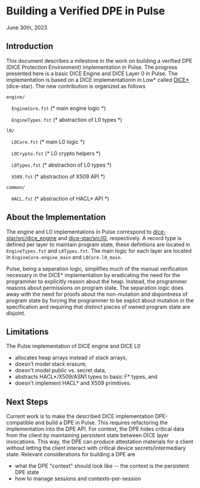 # Building a Verified DPE in Pulse

June 30th, 2023

## Introduction

This document describes a milestone in the work on building a verified DPE (DICE Protection 
Environment) implementation in Pulse. The progress presented here is a basic DICE Engine and 
DICE Layer 0 in Pulse. The implementation is based on a DICE implementationin in Low* called
[DICE*](https://github.com/verified-HRoT/dice-star) (dice-star). 
The new contribution is organized as follows

`engine/`

&emsp;`EngineCore.fst` (* main engine logic *)

&emsp;`EngineTypes.fst` (* abstraction of L0 types *)

`l0/`

&emsp;`L0Core.fst` (* main L0 logic *)

&emsp;`L0Crypto.fst` (* L0 crypto helpers *)

&emsp;`L0Types.fst` (* abstraction of L0 types *)

&emsp;`X509.fst` (* abstraction of X509 API *)

`common/`

&emsp;`HACL.fst` (* abstraction of HACL* API *)

## About the Implementation

The engine and L0 implementations in Pulse correspond to 
[dice-star/src/dice_engine](https://github.com/verified-HRoT/dice-star/tree/main/src/dice_engine)
and [dice-star/src/l0](https://github.com/verified-HRoT/dice-star/tree/main/src/l0),
respectively. A record type is defined per layer to maintain program state, these defintions
are located in `EngineTypes.fst` and `L0Types.fst`. The main logic for each layer are 
located in `EngineCore.engine_main` and `L0Core.l0_main`. 

Pulse, being a separation logic, simplifies much of the manual verification necessary
in the DICE* implementation by eradicating the need for the programmer to explicitly
reason about the heap. Instead, the programmer reasons about permissions on program
state. The separation logic does away with the need for proofs about the non-mutation
and disjointness of program state by forcing the programmer to be explict about mutation
in the specification and requiring that distinct pieces of owned program state are
disjoint. 

## Limitations

The Pulse implementation of DICE engine and DICE L0
- allocates heap arrays instead of stack arrays,
- doesn't model stack erasure,
- doesn't model public vs. secret data,
- abstracts HACL*/X509/ASN1 types to basic F* types, and
- doesn't implement HACL* and X509 primitives.

## Next Steps

Current work is to make the described DICE implementation DPE-compatible and build
a DPE in Pulse. This requires refactoring the implementation into the DPE API. 
For context, the DPE hides critical data from the client by maintaining persistent state between
DICE layer invocations. This way, the DPE can produce attestation materials for a
client without letting the client interact with critical device secrets/intermediary
state. Relevant considerations for building a DPE are
- what the DPE "context" should look like -- the context is the persistent DPE state
- how to manage sessions and contexts-per-session

